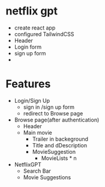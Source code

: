# netflix gpt

- create react app
- configured TailwindCSS
- Header
- Login form
- sign up form
-

# Features

- Login/Sign Up
  - sign in /sign up form
  - redirect to Browse page
- Browse page(after authentication)
  - Header
  - Main movie
    - Trailer in backeground
    - Title and dDescription
    - MovieSuggestion
      - MovieLists \* n
- NetflixGPT
  - Search Bar
  - Movie Suggestions
